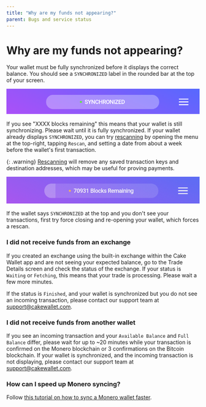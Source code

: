 ```yaml
---
title: "Why are my funds not appearing?"
parent: Bugs and service status
---
```


# Why are my funds not appearing?  

Your wallet must be fully synchronized before it displays the correct balance. You should see a `SYNCHRONIZED` label in the rounded bar at the top of your screen.

[![Synchronized](/images/funds-1.jpg)](/images/funds-1.jpg)

If you see "XXXX blocks remaining" this means that your wallet is still synchronizing. Please wait until it is fully synchronized. If your wallet already displays `SYNCHRONIZED`, you can try [rescanning](/docs/advanced-features/rescan-wallet/) by opening the menu at the top-right, tapping `Rescan`, and setting a date from about a week before the wallet's first transaction.

{: .warning}
[Rescanning](/docs/advanced-features/rescan-wallet/) will remove any saved transaction keys and destination addresses, which may be useful for proving payments.

[![Syncing](/images/funds-2.jpg)](/images/funds-2.jpg)

If the wallet says `SYNCHRONIZED` at the top and you don't see your transactions, first try force closing and re-opening your wallet, which forces a rescan.

### I did not receive funds from an exchange  

If you created an exchange using the built-in exchange within the Cake Wallet app and are not seeing your expected balance, go to the Trade Details screen and check the status of the exchange. If your status is `Waiting` or `Fetching`, this means that your trade is processing. Please wait a few more minutes.

If the status is `Finished`, and your wallet is synchronized but you do not see an incoming transaction, please contact our support team at [support@cakewallet.com](mailto:support@cakewallet.com).

### I did not receive funds from another wallet

If you see an incoming transaction and your `Available Balance` and `Full Balance` differ, please wait for up to ~20 minutes while your transaction is confirmed on the Monero blockchain or 3 confirmations on the Bitcoin blockchain. If your wallet is synchronized, and the incoming transaction is not displaying, please contact our support team at [support@cakewallet.com](mailto:support@cakewallet.com).

### How can I speed up Monero syncing?

Follow [this tutorial on how to sync a Monero wallet faster](https://guides.monero.com/docs/tutorials/sync-faster/).
